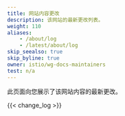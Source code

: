 ```yaml
---
title: 网站内容更改
description: 该网站的最新更改列表。
weight: 110
aliases:
    - /about/log
    - /latest/about/log
skip_seealso: true
skip_byline: true
owner: istio/wg-docs-maintainers
test: n/a
---
```


此页面向您展示了该网站内容的最新更改。

{{< change_log >}}
